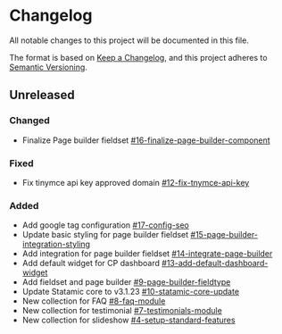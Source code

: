 # Changelog
All notable changes to this project will be documented in this file.

The format is based on [Keep a Changelog](https://keepachangelog.com/en/1.0.0/),
and this project adheres to [Semantic Versioning](https://semver.org/spec/v2.0.0.html).

## Unreleased

### Changed
- Finalize Page builder fieldset [#16-finalize-page-builder-component](https://gitlab.com/catalyzecommunications/statamic-boilerplate/-/issues/16)

### Fixed
- Fix tinymce api key approved domain [#12-fix-tnymce-api-key](https://gitlab.com/catalyzecommunications/statamic-boilerplate/-/issues/12)

### Added
- Add google tag configuration [#17-config-seo](https://gitlab.com/catalyzecommunications/statamic-boilerplate/-/issues/17)
- Update basic styling for page builder fieldset [#15-page-builder-integration-styling](https://gitlab.com/catalyzecommunications/statamic-boilerplate/-/issues/15)
- Add integration for page builder fieldset [#14-integrate-page-builder](https://gitlab.com/catalyzecommunications/statamic-boilerplate/-/issues/14)
- Add default widget for CP dashboard [#13-add-default-dashboard-widget](https://gitlab.com/catalyzecommunications/statamic-boilerplate/-/issues/13)
- Add fieldset and page builder [#9-page-builder-fieldtype](https://gitlab.com/catalyzecommunications/statamic-boilerplate/-/issues/9)
- Update Statamic core to v3.1.23 [#10-statamic-core-update](https://gitlab.com/catalyzecommunications/statamic-boilerplate/-/issues/10)
- New collection for FAQ [#8-faq-module](https://gitlab.com/catalyzecommunications/statamic-boilerplate/-/issues/8)
- New collection for testimonial [#7-testimonials-module](https://gitlab.com/catalyzecommunications/statamic-boilerplate/-/issues/7)
- New collection for slideshow [#4-setup-standard-features](https://gitlab.com/catalyzecommunications/statamic-boilerplate/-/issues/4)
